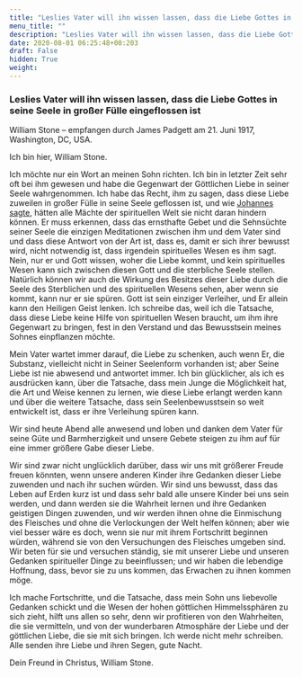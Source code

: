 ```yaml
---
title: "Leslies Vater will ihn wissen lassen, dass die Liebe Gottes in seine Seele in großer Fülle eingeflossen ist"
menu_title: ""
description: "Leslies Vater will ihn wissen lassen, dass die Liebe Gottes in seine Seele in großer Fülle eingeflossen ist"
date: 2020-08-01 06:25:48+00:203
draft: False
hidden: True
weight:
---
```

### Leslies Vater will ihn wissen lassen, dass die Liebe Gottes in seine Seele in großer Fülle eingeflossen ist

William Stone – empfangen durch James Padgett am 21. Juni 1917, Washington, DC, USA.

Ich bin hier, William Stone.

Ich möchte nur ein Wort an meinen Sohn richten. Ich bin in letzter Zeit sehr oft bei ihm gewesen und habe die Gegenwart der Göttlichen Liebe in seiner Seele wahrgenommen. Ich habe das Recht, ihm zu sagen, dass diese Liebe zuweilen in großer Fülle in seine Seele geflossen ist, und wie [Johannes sagte](/padgett-botschaften/padgett-botschaften-in-reihenfolge-des-datums/padgett-botschaften-1917/johannes-bekraeftigt-die-aussergewoehnliche-erfahrung-des-ewigen-juden-jep-johannes-21-juni-1917/), hätten alle Mächte der spirituellen Welt sie nicht daran hindern können. Er muss erkennen, dass das ernsthafte Gebet und die Sehnsüchte seiner Seele die einzigen Meditationen zwischen ihm und dem Vater sind und dass diese Antwort von der Art ist, dass es, damit er sich ihrer bewusst wird, nicht notwendig ist, dass irgendein spirituelles Wesen es ihm sagt. Nein, nur er und Gott wissen, woher die Liebe kommt, und kein spirituelles Wesen kann sich zwischen diesen Gott und die sterbliche Seele stellen. Natürlich können wir auch die Wirkung des Besitzes dieser Liebe durch die Seele des Sterblichen und des spirituellen Wesens sehen, aber wenn sie kommt, kann nur er sie spüren. Gott ist sein einziger Verleiher, und Er allein kann den Heiligen Geist lenken. Ich schreibe das, weil ich die Tatsache, dass diese Liebe keine Hilfe von spirituellen Wesen braucht, um ihm ihre Gegenwart zu bringen, fest in den Verstand und das Bewusstsein meines Sohnes einpflanzen möchte.

Mein Vater wartet immer darauf, die Liebe zu schenken, auch wenn Er, die Substanz, vielleicht nicht in Seiner Seelenform vorhanden ist; aber Seine Liebe ist nie abwesend und antwortet immer. Ich bin glücklicher, als ich es ausdrücken kann, über die Tatsache, dass mein Junge die Möglichkeit hat, die Art und Weise kennen zu lernen, wie diese Liebe erlangt werden kann und über die weitere Tatsache, dass sein Seelenbewusstsein so weit entwickelt ist, dass er ihre Verleihung spüren kann.

Wir sind heute Abend alle anwesend und loben und danken dem Vater für seine Güte und Barmherzigkeit und unsere Gebete steigen zu ihm auf für eine immer größere Gabe dieser Liebe.

Wir sind zwar nicht unglücklich darüber, dass wir uns mit größerer Freude freuen könnten, wenn unsere anderen Kinder ihre Gedanken dieser Liebe zuwenden und nach ihr suchen würden. Wir sind uns bewusst, dass das Leben auf Erden kurz ist und dass sehr bald alle unsere Kinder bei uns sein werden, und dann werden sie die Wahrheit lernen und ihre Gedanken geistigen Dingen zuwenden, und wir werden ihnen ohne die Einmischung des Fleisches und ohne die Verlockungen der Welt helfen können; aber wie viel besser wäre es doch, wenn sie nur mit ihrem Fortschritt beginnen würden, während sie von den Versuchungen des Fleisches umgeben sind. Wir beten für sie und versuchen ständig, sie mit unserer Liebe und unseren Gedanken spiritueller Dinge zu beeinflussen; und wir haben die lebendige Hoffnung, dass, bevor sie zu uns kommen, das Erwachen zu ihnen kommen möge.

Ich mache Fortschritte, und die Tatsache, dass mein Sohn uns liebevolle Gedanken schickt und die Wesen der hohen göttlichen Himmelssphären zu sich zieht, hilft uns allen so sehr, denn wir profitieren von den Wahrheiten, die sie vermitteln, und von der wunderbaren Atmosphäre der Liebe und der göttlichen Liebe, die sie mit sich bringen.
Ich werde nicht mehr schreiben. Alle senden ihre Liebe und ihren Segen, gute Nacht.

Dein Freund in Christus, William Stone.

